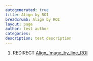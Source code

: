 ```yaml
---
autogenerated: true
title: Align by ROI
breadcrumb: Align by ROI
layout: page
author: test author
categories: 
description: test description
---
```


1.  REDIRECT [Align\_Image\_by\_line\_ROI](Align_Image_by_line_ROI "wikilink")
